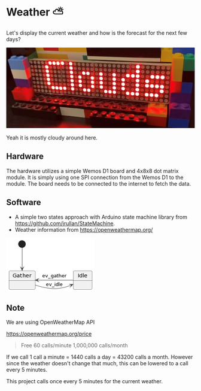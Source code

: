 # Weather ⛅
Let's display the current weather and how is the forecast for the next few days? 

![display](https://github.com/seryafarma/Weather/blob/main/display.jpg)

Yeah it is mostly cloudy around here.

## Hardware
The hardware utilizes a simple Wemos D1 board and 4x8x8 dot matrix module. It is simply using one SPI connection from the Wemos D1 to the module. The board needs to be connected to the internet to fetch the data.

## Software
* A simple two states approach with Arduino state machine library from https://github.com/jrullan/StateMachine.
* Weather information from https://openweathermap.org/

![github_state_diagram](https://github.com/seryafarma/Weather/blob/main/state_diagram.png)

## Note
We are using OpenWeatherMap API

https://openweathermap.org/price

> Free
> 60 calls/minute
> 1,000,000 calls/month

If we call 1 call a minute = 1440 calls a day = 43200 calls a month.
However since the weather doesn't change that much, this can be lowered to a call every 5 minutes.

This project calls once every 5 minutes for the current weather.
